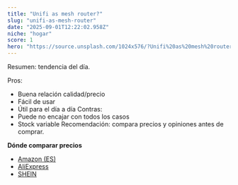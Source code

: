 ```yaml
---
title: "Unifi as mesh router?"
slug: "unifi-as-mesh-router"
date: "2025-09-01T12:22:02.958Z"
niche: "hogar"
score: 1
hero: "https://source.unsplash.com/1024x576/?Unifi%20as%20mesh%20router%3F"
---
```


Resumen: tendencia del día.

Pros:
- Buena relación calidad/precio
- Fácil de usar
- Útil para el día a día
Contras:
- Puede no encajar con todos los casos
- Stock variable
Recomendación: compara precios y opiniones antes de comprar.

**Dónde comparar precios**
- [Amazon (ES)](https://www.amazon.es/s?k=Unifi%20as%20mesh%20router%3F&tag=teknovashop25-21&language=es_ES)
- [AliExpress](https://es.aliexpress.com/wholesale?SearchText=Unifi%20as%20mesh%20router%3F)
- [SHEIN](https://es.shein.com/pdsearch/Unifi%20as%20mesh%20router%3F/)
